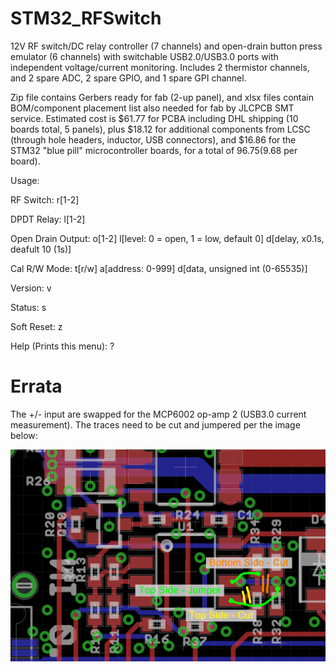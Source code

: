 # STM32_RFSwitch
12V RF switch/DC relay controller (7 channels) and open-drain button press emulator (6 channels) with switchable USB2.0/USB3.0 ports with independent voltage/current monitoring. Includes 2 thermistor channels, and 2 spare ADC, 2 spare GPIO, and 1 spare GPI channel.

Zip file contains Gerbers ready for fab (2-up panel), and xlsx files contain BOM/component placement list also needed for fab by JLCPCB SMT service. Estimated cost is $61.77 for PCBA including DHL shipping (10 boards total, 5 panels), plus $18.12 for additional components from LCSC (through hole headers, inductor, USB connectors), and $16.86 for the STM32 "blue pill" microcontroller boards, for a total of $96.75 ($9.68 per board).

Usage:

RF Switch: r[1-2]

DPDT Relay: l[1-2]

Open Drain Output: o[1-2] l[level: 0 = open, 1 = low, default 0] d[delay, x0.1s, deafult 10 (1s)]

Cal R/W Mode: t[r/w] a[address: 0-999] d[data, unsigned int (0-65535)]

Version: v

Status: s

Soft Reset: z

Help (Prints this menu): ?

# Errata
The +/- input are swapped for the MCP6002 op-amp 2 (USB3.0 current measurement). The traces need to be cut and jumpered per the image below:

![HW Fix for v1.0](/v1p0_errata_fix.png)
